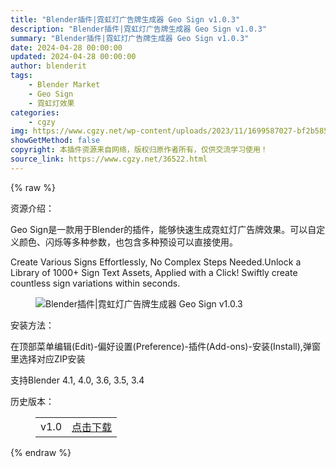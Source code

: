 ```yaml
---
title: "Blender插件|霓虹灯广告牌生成器 Geo Sign v1.0.3"
description: "Blender插件|霓虹灯广告牌生成器 Geo Sign v1.0.3"
summary: "Blender插件|霓虹灯广告牌生成器 Geo Sign v1.0.3"
date: 2024-04-28 00:00:00
updated: 2024-04-28 00:00:00
author: blenderit
tags: 
    - Blender Market
    - Geo Sign
    - 霓虹灯效果
categories:
    - cgzy
img: https://www.cgzy.net/wp-content/uploads/2023/11/1699587027-bf2b585aaeb7a04.webp
showGetMethod: false
copyright: 本插件资源来自网络，版权归原作者所有，仅供交流学习使用！
source_link: https://www.cgzy.net/36522.html
---
```


{% raw %}
<div class="wp-block-pandastudio-title"><div class="title_style_01"><p>资源介绍：</p></div></div><p class="is-style-text-indent-2em">Geo Sign是一款用于Blender的插件，能够快速生成霓虹灯广告牌效果。可以自定义颜色、闪烁等多种参数，也包含多种预设可以直接使用。</p><p>Create Various Signs Effortlessly, No Complex Steps Needed.Unlock a Library of 1000+ Sign Text Assets, Applied with a Click! Swiftly create countless sign variations within seconds.</p><div class="wp-block-image is-style-border-round-and-with-shadow">
<figure class="aligncenter size-large"><img decoding="async" src="https://img.alicdn.com/imgextra/i2/717183932/O1CN01E1TBiZ1euuE685a7W_!!717183932.jpg" title="Blender插件|霓虹灯广告牌生成器 Geo Sign v1.0.3" alt="Blender插件|霓虹灯广告牌生成器 Geo Sign v1.0.3"></figure></div><div class="wp-block-pandastudio-title"><div class="title_style_01"><p>安装方法：</p></div></div><p class="is-style-default">在顶部菜单编辑(Edit)-偏好设置(Preference)-插件(Add-ons)-安装(Install),弹窗里选择对应ZIP安装</p><div class="wp-block-pandastudio-tips"><div class="tip success "><p>支持Blender 4.1, 4.0, 3.6, 3.5, 3.4</p>
</div></div><div class="wp-block-pandastudio-title"><div class="title_style_01"><p>历史版本：</p></div></div><figure class="wp-block-table has-medium-font-size"><table><tbody><tr><td>v1.0</td><td><a href="https://www.cgzy.net/go?_=8fc83907dcaHR0cHM6Ly9wYW4uYmFpZHUuY29tL3MvMU1GX09MUE45SUFXTDllak5xMEUtZVE%2FcHdkPWpxdW4%3D" target="_blank">点击下载</a></td></tr></tbody></table></figure>
<div style="display: none">cgzy</div>
{% endraw %}
